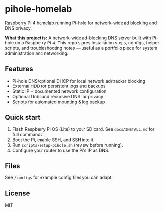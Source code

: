 # pihole-homelab
Raspberry Pi 4 homelab running Pi-hole for network-wide ad blocking and DNS privacy.

**What this project is:** A network-wide ad-blocking DNS server built with Pi-hole on a Raspberry Pi 4. This repo stores installation steps, configs, helper scripts, and troubleshooting notes — useful as a portfolio piece for system administration and networking.

## Features
- Pi-hole DNS/optional DHCP for local network ad/tracker blocking
- External HDD for persistent logs and backups
- Static IP + documented network configuration
- Optional Unbound recursive DNS for privacy
- Scripts for automated mounting & log backup

## Quick start
1. Flash Raspberry Pi OS (Lite) to your SD card. See `docs/INSTALL.md` for full commands.
2. Boot the Pi, enable SSH, and SSH into it.
3. Run `scripts/setup-pihole.sh` (review before running).
4. Configure your router to use the Pi's IP as DNS.

## Files
See `/configs` for example config files you can adapt.

## License
MIT
